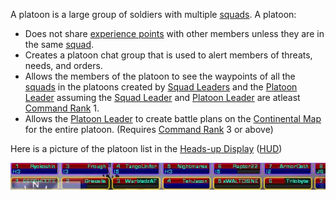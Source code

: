 A platoon is a large group of soldiers with multiple [squads](Squad.md). A
platoon:

- Does not share [experience points](Experience_Points.md) with other members
  unless they are in the same [squad](Squad.md).
- Creates a platoon chat group that is used to alert members of threats, needs,
  and orders.
- Allows the members of the platoon to see the waypoints of all the
  [squads](Squad.md) in the platoons created by [Squad Leaders](Squad_Leader.md)
  and the [Platoon Leader](Platoon_Leader.md) assuming the
  [Squad Leader](Squad_Leader.md) and [Platoon Leader](Platoon_Leader.md) are
  atleast [Command Rank](Command_Rank.md) 1.
- Allows the [Platoon Leader](Platoon_Leader.md) to create battle plans on the
  [Continental Map](../etc/Continental_Map.md) for the entire platoon. (Requires
  [Command Rank](Command_Rank.md) 3 or above)

Here is a picture of the platoon list in the
[Heads-up Display](../etc/Heads-up_Display.md) ([HUD](Acronyms_and_Slang.md))

![](../images/PlatoonList.jpg "Image:PlatoonList.jpg")
